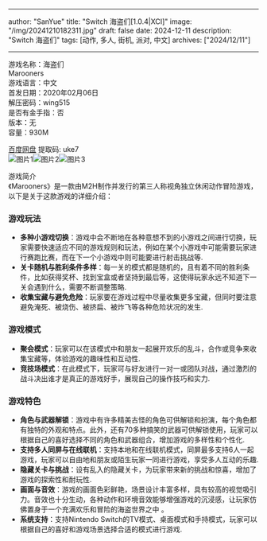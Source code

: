 
---
author: "SanYue"
title: "Switch 海盗们[1.0.4|XCI]"
image: "/img/20241210182311.jpg"
draft: false
date: 2024-12-11
description: "Switch 海盗们"
tags: [动作, 多人, 街机, 派对, 中文]
archives: ["2024/12/11"]

---

游戏名称：海盗们   
Marooners    
游戏语言：中文  
首发日期：2020年02月06日  
解压密码：wing515  
是否有金手指：否  
版本：无   
容量：930M

[百度网盘](https://pan.baidu.com/s/1J11-oAnRJJKO31xcPOQGwg) 提取码: uke7  
![图片1](/img/e26dd7.jpg)![图片2](/img/4519ab.jpg)![图片3](/img/523638.jpg)  

游戏简介  
《Marooners》是一款由M2H制作并发行的第三人称视角独立休闲动作冒险游戏，以下是关于这款游戏的详细介绍：

### 游戏玩法
- **多种小游戏切换**：游戏中会不断地在各种意想不到的小游戏之间进行切换，玩家需要快速适应不同的游戏规则和玩法，例如在某个小游戏中可能需要玩家进行赛跑比赛，而在下一个小游戏中则可能要进行射击挑战等.
- **关卡随机与胜利条件多样**：每一关的模式都是随机的，且有着不同的胜利条件，比如获得奖杯、找到宝盒或者坚持到最后等，这使得玩家永远不知道下一关会遇到什么，需要不断调整策略.
- **收集宝藏与避免危险**：玩家要在游戏过程中尽量收集更多宝藏，但同时要注意避免淹死、被烧伤、被挤扁、被炸飞等各种危险状况的发生.

### 游戏模式
- **聚会模式**：玩家可以在该模式中和朋友一起展开欢乐的乱斗，合作或竞争来收集宝藏等，体验游戏的趣味性和互动性.
- **竞技场模式**：在此模式下，玩家可与好友进行一对一或团队对战，通过激烈的战斗决出谁才是真正的游戏好手，展现自己的操作技巧和实力.

### 游戏特色
- **角色与武器解锁**：游戏中有许多精美古怪的角色可供解锁和扮演，每个角色都有独特的外观和特点。此外，还有70多种搞笑的武器可供解锁使用，玩家可以根据自己的喜好选择不同的角色和武器组合，增加游戏的多样性和个性化.
- **支持多人同屏与在线联机**：支持本地和在线联机模式，同屏最多支持6人一起游戏，玩家可以自由地和朋友或陌生玩家一同进行游戏，享受多人互动的乐趣.
- **隐藏关卡与挑战**：设有乱入的隐藏关卡，为玩家带来新的挑战和惊喜，增加了游戏的探索性和耐玩性.
- **画面与音效**：游戏的画面色彩鲜艳，场景设计丰富多样，具有较高的视觉吸引力。音效也十分生动，各种动作和环境音效能够增强游戏的沉浸感，让玩家仿佛置身于一个充满欢乐和冒险的海盗世界之中 。
- **系统支持**：支持Nintendo Switch的TV模式、桌面模式和手持模式，玩家可以根据自己的喜好和游戏场景选择合适的模式进行游戏.
